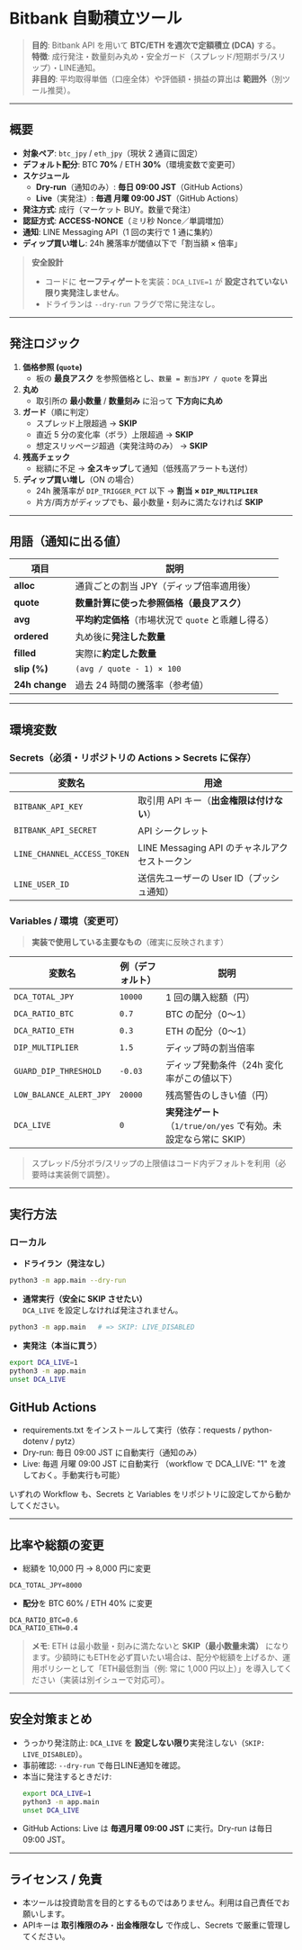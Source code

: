 # Bitbank 自動積立ツール

> **目的**: Bitbank API を用いて **BTC/ETH を週次で定額積立 (DCA)** する。  
> **特徴**: 成行発注・数量刻み丸め・安全ガード（スプレッド/短期ボラ/スリップ）・LINE通知。  
> **非目的**: 平均取得単価（口座全体）や評価額・損益の算出は **範囲外**（別ツール推奨）。

---

## 概要

- **対象ペア**: `btc_jpy` / `eth_jpy`（現状 2 通貨に固定）
- **デフォルト配分**: BTC **70%** / ETH **30%**（環境変数で変更可）
- **スケジュール**
  - **Dry-run**（通知のみ）: **毎日 09:00 JST**（GitHub Actions）
  - **Live**（実発注）: **毎週 月曜 09:00 JST**（GitHub Actions）
- **発注方式**: 成行（マーケット BUY。数量で発注）
- **認証方式**: **ACCESS-NONCE**（ミリ秒 Nonce／単調増加）
- **通知**: LINE Messaging API（1 回の実行で 1 通に集約）
- **ディップ買い増し**: 24h 騰落率が閾値以下で「割当額 × 倍率」

> **安全設計**  
> - コードに **セーフティゲート**を実装：`DCA_LIVE=1` が **設定されていない限り実発注しません**。  
> - ドライランは `--dry-run` フラグで常に発注なし。

---

## 発注ロジック

1. **価格参照 (`quote`)**  
   - 板の **最良アスク** を参照価格とし、`数量 = 割当JPY / quote` を算出
2. **丸め**  
   - 取引所の **最小数量** / **数量刻み** に沿って **下方向に丸め**
3. **ガード**（順に判定）  
   - スプレッド上限超過 → **SKIP**  
   - 直近 5 分の変化率（ボラ）上限超過 → **SKIP**  
   - 想定スリッページ超過（実発注時のみ） → **SKIP**
4. **残高チェック**  
   - 総額に不足 → **全スキップ**して通知（低残高アラートも送付）
5. **ディップ買い増し**（ON の場合）  
   - 24h 騰落率が `DIP_TRIGGER_PCT` 以下 → **割当 × `DIP_MULTIPLIER`**  
   - 片方/両方がディップでも、最小数量・刻みに満たなければ **SKIP**

---

## 用語（通知に出る値）

| 項目 | 説明 |
|---|---|
| **alloc** | 通貨ごとの割当 JPY（ディップ倍率適用後） |
| **quote** | **数量計算に使った参照価格（最良アスク）** |
| **avg** | **平均約定価格**（市場状況で `quote` と乖離し得る） |
| **ordered** | 丸め後に**発注した数量** |
| **filled** | 実際に**約定した数量** |
| **slip (%)** | `(avg / quote - 1) × 100` |
| **24h change** | 過去 24 時間の騰落率（参考値） |

---

## 環境変数

### Secrets（必須・リポジトリの **Actions > Secrets** に保存）

| 変数名 | 用途 |
|---|---|
| `BITBANK_API_KEY` | 取引用 API キー（**出金権限は付けない**） |
| `BITBANK_API_SECRET` | API シークレット |
| `LINE_CHANNEL_ACCESS_TOKEN` | LINE Messaging API のチャネルアクセストークン |
| `LINE_USER_ID` | 送信先ユーザーの User ID（プッシュ通知） |

### Variables / 環境（変更可）

> **実装で使用している主要なもの**（確実に反映されます）

| 変数名 | 例（デフォルト） | 説明 |
|---|---|---|
| `DCA_TOTAL_JPY` | `10000` | 1 回の購入総額（円） |
| `DCA_RATIO_BTC` | `0.7` | BTC の配分（0〜1） |
| `DCA_RATIO_ETH` | `0.3` | ETH の配分（0〜1） |
| `DIP_MULTIPLIER` | `1.5` | ディップ時の割当倍率 |
| `GUARD_DIP_THRESHOLD` | `-0.03` | ディップ発動条件（24h 変化率がこの値以下） |
| `LOW_BALANCE_ALERT_JPY` | `20000` | 残高警告のしきい値（円） |
| `DCA_LIVE` | `0` | **実発注ゲート**（`1/true/on/yes` で有効。未設定なら常に SKIP） |

> スプレッド/5分ボラ/スリップの上限値はコード内デフォルトを利用（必要時は実装側で調整）。

---

## 実行方法

### ローカル

- **ドライラン（発注なし）**
```bash
python3 -m app.main --dry-run
```

- **通常実行（安全に SKIP させたい）**  
  `DCA_LIVE` を設定しなければ発注されません。
```bash
python3 -m app.main   # => SKIP: LIVE_DISABLED
```

- **実発注（本当に買う）**
```bash
export DCA_LIVE=1
python3 -m app.main
unset DCA_LIVE
```

## GitHub Actions
- requirements.txt をインストールして実行（依存：requests / python-dotenv / pytz）
- Dry-run: 毎日 09:00 JST に自動実行（通知のみ）
- Live: 毎週 月曜 09:00 JST に自動実行
（workflow で DCA_LIVE: "1" を渡しておく。手動実行も可能）

いずれの Workflow も、Secrets と Variables をリポジトリに設定してから動かしてください。

---

## 比率や総額の変更
- 総額を 10,000 円 → 8,000 円に変更
```text
DCA_TOTAL_JPY=8000
```

- **配分**を BTC 60% / ETH 40% に変更
```text
DCA_RATIO_BTC=0.6
DCA_RATIO_ETH=0.4
```

> **メモ**: ETH は最小数量・刻みに満たないと **SKIP（最小数量未満）** になります。少額時にもETHを必ず買いたい場合は、配分や総額を上げるか、運用ポリシーとして「ETH最低割当（例: 常に 1,000 円以上）」を導入してください（実装は別イシューで対応可）。

---

## 安全対策まとめ
- うっかり発注防止: `DCA_LIVE` を **設定しない限り**実発注しない（`SKIP: LIVE_DISABLED`）。
- 事前確認: `--dry-run` で毎日LINE通知を確認。
- 本当に発注するときだけ:
  ```bash
  export DCA_LIVE=1
  python3 -m app.main
  unset DCA_LIVE
  ```
- GitHub Actions: Live は **毎週月曜 09:00 JST** に実行。Dry-run は毎日 09:00 JST。

---

## ライセンス / 免責
- 本ツールは投資助言を目的とするものではありません。利用は自己責任でお願いします。
- APIキーは **取引権限のみ**・**出金権限なし** で作成し、Secrets で厳重に管理してください。